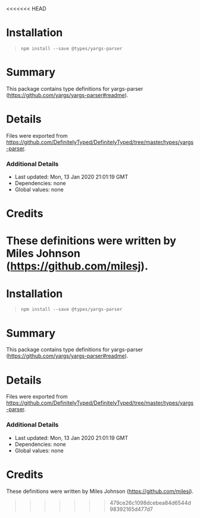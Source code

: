 <<<<<<< HEAD
# Installation
> `npm install --save @types/yargs-parser`

# Summary
This package contains type definitions for yargs-parser (https://github.com/yargs/yargs-parser#readme).

# Details
Files were exported from https://github.com/DefinitelyTyped/DefinitelyTyped/tree/master/types/yargs-parser.

### Additional Details
 * Last updated: Mon, 13 Jan 2020 21:01:19 GMT
 * Dependencies: none
 * Global values: none

# Credits
These definitions were written by Miles Johnson (https://github.com/milesj).
=======
# Installation
> `npm install --save @types/yargs-parser`

# Summary
This package contains type definitions for yargs-parser (https://github.com/yargs/yargs-parser#readme).

# Details
Files were exported from https://github.com/DefinitelyTyped/DefinitelyTyped/tree/master/types/yargs-parser.

### Additional Details
 * Last updated: Mon, 13 Jan 2020 21:01:19 GMT
 * Dependencies: none
 * Global values: none

# Credits
These definitions were written by Miles Johnson (https://github.com/milesj).
>>>>>>> 479ce26c1098dcebea84d6544d98392165d477d7
